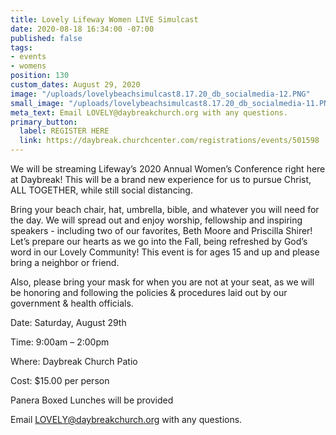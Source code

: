 ```yaml
---
title: Lovely Lifeway Women LIVE Simulcast
date: 2020-08-18 16:34:00 -07:00
published: false
tags:
- events
- womens
position: 130
custom_dates: August 29, 2020
image: "/uploads/lovelybeachsimulcast8.17.20_db_socialmedia-12.PNG"
small_image: "/uploads/lovelybeachsimulcast8.17.20_db_socialmedia-11.PNG"
meta_text: Email LOVELY@daybreakchurch.org with any questions.
primary_button:
  label: REGISTER HERE
  link: https://daybreak.churchcenter.com/registrations/events/501598
---
```


We will be streaming Lifeway’s 2020 Annual Women’s Conference right here at Daybreak! This will be a brand new experience for us to pursue Christ, ALL TOGETHER, while still social distancing.

Bring your beach chair, hat, umbrella, bible, and whatever you will need for the day. We will spread out and enjoy worship, fellowship and inspiring speakers - including two of our favorites, Beth Moore and Priscilla Shirer! Let’s prepare our hearts as we go into the Fall, being refreshed by God’s word in our Lovely Community! This event is for ages 15 and up and please bring a neighbor or friend.

Also, please bring your mask for when you are not at your seat, as we will be honoring and following the policies & procedures laid out by our government & health officials.

Date: Saturday, August 29th

Time: 9:00am – 2:00pm

Where: Daybreak Church Patio

Cost: $15.00 per person

Panera Boxed Lunches will be provided

Email LOVELY@daybreakchurch.org with any questions.